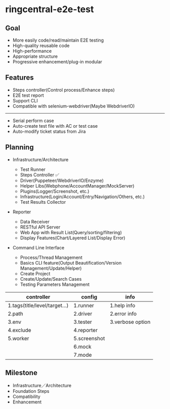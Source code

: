 # ringcentral-e2e-test

## Goal
* More easily code/read/maintain E2E testing
* High-quality reusable code
* High-performance
* Appropriate structure
* Progressive enhancement/plug-in modular

## Features
* Steps controller(Control process/Enhance steps)
* E2E test report
* Support CLI
* Compatible with selenium-webdriver(Maybe WebdriverIO)
----
* Serial perform case
* Auto-create test file with AC or test case
* Auto-modify ticket status from Jira

## Planning
- Infrastructure/Architecture
  * Test Runner
  * Steps Controller ✅
  * Driver(Puppeteer/WebdriverIO/Enzyme)
  * Helper Libs(Webphone/AccountManager/MockServer)
  * Plugins(Logger/Screenshot, etc.)
  * Infrastructure(Login/Account/Entry/Navigation/Others, etc.)
  * Test Results Collector

- Reporter
  * Data Receiver
  * RESTful API Server
  * Web App with Result List(Query/sorting/filtering)
  * Display Features(Chart/Layered List/Display Error)

- Command Line Interface
  * Process/Thread Management
  * Basics CLI feature(Output Beautification/Version Management/Update/Helper)
  * Create Project
  * Create/Update/Search Cases
  * Testing Parameters Management

| controller                  | config       | info             |
| --------------------------- | ------------ | ---------------- |
| 1.tags(title/level/target…) | 1.runner     | 1.help info      |
| 2.path                      | 2.driver     | 2.error info     |
| 3.env                       | 3.tester     | 3.verbose option |
| 4.exclude                   | 4.reporter   |                  |
| 5.worker                    | 5.screenshot |                  |
|                             | 6.mock       |                  |
|                             | 7.mode       |                  |

## Milestone
* Infrastructure／Architecture
* Foundation Steps
* Compatibility
* Enhancement
